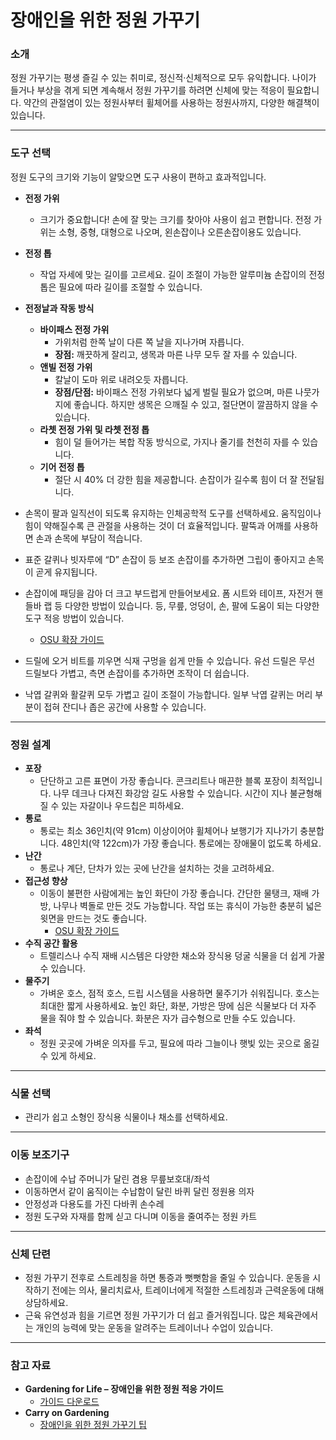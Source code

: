 # 장애인을 위한 정원 가꾸기

### 소개

정원 가꾸기는 평생 즐길 수 있는 취미로, 정신적·신체적으로 모두 유익합니다. 나이가 들거나 부상을 겪게 되면 계속해서 정원 가꾸기를 하려면 신체에 맞는 적응이 필요합니다. 약간의 관절염이 있는 정원사부터 휠체어를 사용하는 정원사까지, 다양한 해결책이 있습니다.

---

### 도구 선택

정원 도구의 크기와 기능이 알맞으면 도구 사용이 편하고 효과적입니다.


- **전정 가위**
  - 크기가 중요합니다! 손에 잘 맞는 크기를 찾아야 사용이 쉽고 편합니다. 전정 가위는 소형, 중형, 대형으로 나오며, 왼손잡이나 오른손잡이용도 있습니다.
- **전정 톱**
  - 작업 자세에 맞는 길이를 고르세요. 길이 조절이 가능한 알루미늄 손잡이의 전정 톱은 필요에 따라 길이를 조절할 수 있습니다.
- **전정날과 작동 방식**
  - **바이패스 전정 가위**
    - 가위처럼 한쪽 날이 다른 쪽 날을 지나가며 자릅니다.
    - **장점:** 깨끗하게 잘리고, 생목과 마른 나무 모두 잘 자를 수 있습니다.
  - **앤빌 전정 가위**
    - 칼날이 도마 위로 내려오듯 자릅니다.
    - **장점/단점:** 바이패스 전정 가위보다 넓게 벌릴 필요가 없으며, 마른 나뭇가지에 좋습니다. 하지만 생목은 으깨질 수 있고, 절단면이 깔끔하지 않을 수 있습니다.
  - **라쳇 전정 가위 및 라쳇 전정 톱**
    - 힘이 덜 들어가는 복합 작동 방식으로, 가지나 줄기를 천천히 자를 수 있습니다.
  - **기어 전정 톱**
    - 절단 시 40% 더 강한 힘을 제공합니다. 손잡이가 길수록 힘이 더 잘 전달됩니다.


- 손목이 팔과 일직선이 되도록 유지하는 인체공학적 도구를 선택하세요. 움직임이나 힘이 약해질수록 큰 관절을 사용하는 것이 더 효율적입니다. 팔뚝과 어깨를 사용하면 손과 손목에 부담이 적습니다.
- 표준 갈퀴나 빗자루에 “D” 손잡이 등 보조 손잡이를 추가하면 그립이 좋아지고 손목이 곧게 유지됩니다.
- 손잡이에 패딩을 감아 더 크고 부드럽게 만들어보세요. 폼 시트와 테이프, 자전거 핸들바 랩 등 다양한 방법이 있습니다. 등, 무릎, 엉덩이, 손, 팔에 도움이 되는 다양한 도구 적응 방법이 있습니다.  
  - [OSU 확장 가이드](https://catalog.extension.oregonstate.edu/sites/catalog/files/project/pdf/em8504.pdf)
- 드릴에 오거 비트를 끼우면 식재 구멍을 쉽게 만들 수 있습니다. 유선 드릴은 무선 드릴보다 가볍고, 측면 손잡이를 추가하면 조작이 더 쉽습니다.
- 낙엽 갈퀴와 활갈퀴 모두 가볍고 길이 조절이 가능합니다. 일부 낙엽 갈퀴는 머리 부분이 접혀 잔디나 좁은 공간에 사용할 수 있습니다.

---

### 정원 설계

- **포장**
  - 단단하고 고른 표면이 가장 좋습니다. 콘크리트나 매끈한 블록 포장이 최적입니다. 나무 데크나 다져진 화강암 길도 사용할 수 있습니다. 시간이 지나 불균형해질 수 있는 자갈이나 우드칩은 피하세요.
- **통로**
  - 통로는 최소 36인치(약 91cm) 이상이어야 휠체어나 보행기가 지나가기 충분합니다. 48인치(약 122cm)가 가장 좋습니다. 통로에는 장애물이 없도록 하세요.
- **난간**
  - 통로나 계단, 단차가 있는 곳에 난간을 설치하는 것을 고려하세요.
- **접근성 향상**
  - 이동이 불편한 사람에게는 높인 화단이 가장 좋습니다. 간단한 물탱크, 재배 가방, 나무나 벽돌로 만든 것도 가능합니다. 작업 또는 휴식이 가능한 충분히 넓은 윗면을 만드는 것도 좋습니다.  
    - [OSU 확장 가이드](https://catalog.extension.oregonstate.edu/fs270)
- **수직 공간 활용**
  - 트렐리스나 수직 재배 시스템은 다양한 채소와 장식용 덩굴 식물을 더 쉽게 가꿀 수 있습니다.
- **물주기**
  - 가벼운 호스, 점적 호스, 드립 시스템을 사용하면 물주기가 쉬워집니다. 호스는 최대한 짧게 사용하세요. 높인 화단, 화분, 가방은 땅에 심은 식물보다 더 자주 물을 줘야 할 수 있습니다. 화분은 자가 급수형으로 만들 수도 있습니다.
- **좌석**
  - 정원 곳곳에 가벼운 의자를 두고, 필요에 따라 그늘이나 햇빛 있는 곳으로 옮길 수 있게 하세요.

---

### 식물 선택

- 관리가 쉽고 소형인 장식용 식물이나 채소를 선택하세요.

---

### 이동 보조기구

- 손잡이에 수납 주머니가 달린 겸용 무릎보호대/좌석
- 이동하면서 같이 움직이는 수납함이 달린 바퀴 달린 정원용 의자
- 안정성과 다용도를 가진 다바퀴 손수레
- 정원 도구와 자재를 함께 싣고 다니며 이동을 줄여주는 정원 카트

---

### 신체 단련

- 정원 가꾸기 전후로 스트레칭을 하면 통증과 뻣뻣함을 줄일 수 있습니다. 운동을 시작하기 전에는 의사, 물리치료사, 트레이너에게 적절한 스트레칭과 근력운동에 대해 상담하세요.
- 근육 유연성과 힘을 기르면 정원 가꾸기가 더 쉽고 즐거워집니다. 많은 체육관에서는 개인의 능력에 맞는 운동을 알려주는 트레이너나 수업이 있습니다.

---

### 참고 자료

- **Gardening for Life – 장애인을 위한 정원 적응 가이드**  
  - [가이드 다운로드](https://s3.wp.wsu.edu/uploads/sites/2079/2015/12/GFL-booklet-complete.pdf)
- **Carry on Gardening**  
  - [장애인을 위한 정원 가꾸기 팁](https://www.carryongardening.org.uk/top-tips-for-disabled-gardeners.aspx)
